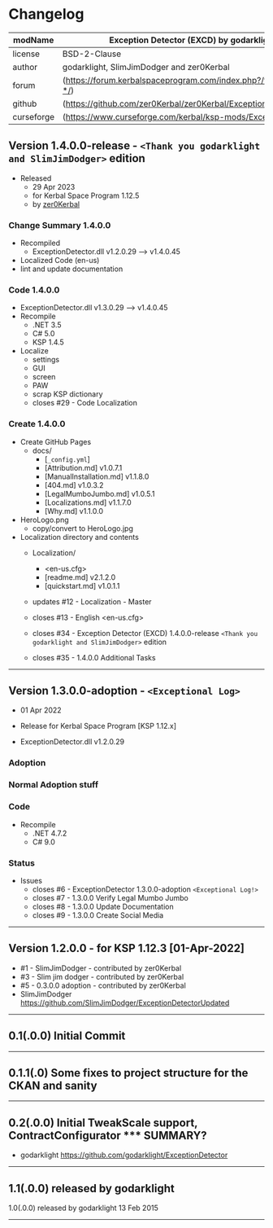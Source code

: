 # Changelog  
  
| modName    | Exception Detector (EXCD) by godarklight                          |
| ---------- | ----------------------------------------------------------------- |
| license    | BSD-2-Clause                                                      |
| author     | godarklight, SlimJimDodger and zer0Kerbal                         |
| forum      | (https://forum.kerbalspaceprogram.com/index.php?/topic/207511-*/) |
| github     | (https://github.com/zer0Kerbal/zer0Kerbal/ExceptionDetector)      |
| curseforge | (https://www.curseforge.com/kerbal/ksp-mods/ExceptionDetector)    |

## Version 1.4.0.0-release - `<Thank you godarklight and SlimJimDodger>` edition

* Released
  * 29 Apr 2023
  * for Kerbal Space Program 1.12.5
  * by [zer0Kerbal](https://github.com/zer0Kerbal)

### Change Summary 1.4.0.0

* Recompiled
  * ExceptionDetector.dll v1.2.0.29 --> v1.4.0.45
* Localized Code (en-us)
* lint and update documentation

### Code 1.4.0.0

* ExceptionDetector.dll v1.3.0.29 --> v1.4.0.45
* Recompile
  * .NET 3.5
  * C# 5.0
  * KSP 1.4.5
* Localize
  * settings
  * GUI
  * screen
  * PAW
  * scrap KSP dictionary
  * closes #29 - Code Localization

### Create 1.4.0.0

* Create GitHub Pages
  * docs/
    * [`_config.yml`]
    * [Attribution.md] v1.0.7.1
    * [ManualInstallation.md] v1.1.8.0
    * [404.md] v1.0.3.2
    * [LegalMumboJumbo.md] v1.0.5.1
    * [Localizations.md] v1.1.7.0
    * [Why.md] v1.1.0.0
* HeroLogo.png
  * copy/convert to HeroLogo.jpg
* Localization directory and contents
  * Localization/
    * <en-us.cfg>
    * [readme.md] v2.1.2.0
    * [quickstart.md] v1.0.1.1
  * updates #12 - Localization - Master
  * closes #13 - English <en-us.cfg>

  * closes #34 - Exception Detector (EXCD) 1.4.0.0-release `<Thank you godarklight and SlimJimDodger>` edition
  * closes #35 - 1.4.0.0 Additional Tasks

---

## Version 1.3.0.0-adoption - `<Exceptional Log>`

* 01 Apr 2022  
* Release for Kerbal Space Program [KSP 1.12.x]

* ExceptionDetector.dll v1.2.0.29

### Adoption

### Normal Adoption stuff

### Code

* Recompile
  * .NET 4.7.2
  * C# 9.0

### Status

* Issues
  * closes #6 - ExceptionDetector 1.3.0.0-adoption `<Exceptional Log!>`
  * closes #7 - 1.3.0.0 Verify Legal Mumbo Jumbo
  * closes #8 - 1.3.0.0 Update Documentation
  * closes #9 - 1.3.0.0 Create Social Media

---

## Version 1.2.0.0 - for KSP 1.12.3 [01-Apr-2022]

* #1 - SlimJimDodger - contributed by zer0Kerbal
* #3 - Slim jim dodger - contributed by zer0Kerbal
* #5 - 0.3.0.0 adoption - contributed by zer0Kerbal
* SlimJimDodger https://github.com/SlimJimDodger/ExceptionDetectorUpdated

---

## 0.1(.0.0) Initial Commit

---

## 0.1.1(.0) Some fixes to project structure for the CKAN and sanity

---

## 0.2(.0.0) Initial TweakScale support, ContractConfigurator *** SUMMARY?

* godarklight https://github.com/godarklight/ExceptionDetector

---

## 1.1(.0.0) released by godarklight

1.0(.0.0) released by godarklight
13 Feb 2015

---
